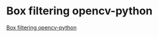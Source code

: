 # Box filtering opencv-python
[Box filtering opencv-python](https://aiwithcloud.com/2022/09/19/box_filtering_opencv_python/)
